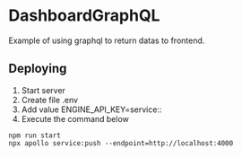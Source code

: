 # DashboardGraphQL

Example of using graphql to return datas to frontend.

## Deploying

1. Start server
2. Create file .env
3. Add value ENGINE_API_KEY=service:<serviceid>:<key>
4. Execute the command below

```
npm run start
npx apollo service:push --endpoint=http://localhost:4000
```
